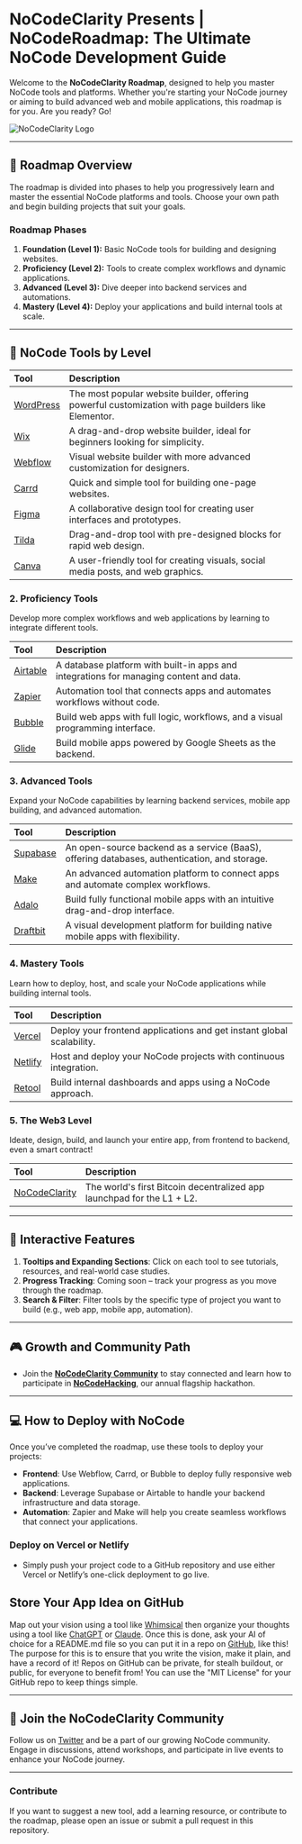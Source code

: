 # NoCodeClarity Presents | NoCodeRoadmap: The Ultimate NoCode Development Guide

Welcome to the **NoCodeClarity Roadmap**, designed to help you master NoCode tools and platforms. Whether you're starting your NoCode journey or aiming to build advanced web and mobile applications, this roadmap is for you. Are you ready? Go!

![NoCodeClarity Logo](https://github.com/NoCodeClarity-OU/brand/blob/main/NCC%20Icon.png?raw=true)

---

## 🚀 **Roadmap Overview**

The roadmap is divided into phases to help you progressively learn and master the essential NoCode platforms and tools. Choose your own path and begin building projects that suit your goals.

### **Roadmap Phases**

1. **Foundation (Level 1):** Basic NoCode tools for building and designing websites.
2. **Proficiency (Level 2):** Tools to create complex workflows and dynamic applications.
3. **Advanced (Level 3):** Dive deeper into backend services and automations.
4. **Mastery (Level 4):** Deploy your applications and build internal tools at scale.

---

## 🧭 **NoCode Tools by Level**

   | Tool | Description | 
   |:----|:------------|
   | [WordPress](https://wordpress.com) | The most popular website builder, offering powerful customization with page builders like Elementor. 
   | [Wix](https://wix.com) | A drag-and-drop website builder, ideal for beginners looking for simplicity. 
   | [Webflow](https://webflow.com) | Visual website builder with more advanced customization for designers. 
   | [Carrd](https://carrd.co) | Quick and simple tool for building one-page websites. 
   | [Figma](https://figma.com) | A collaborative design tool for creating user interfaces and prototypes. 
   | [Tilda](https://tilda.cc) | Drag-and-drop tool with pre-designed blocks for rapid web design. 
   | [Canva](https://canva.com) | A user-friendly tool for creating visuals, social media posts, and web graphics. 
   
### **2. Proficiency Tools**
   Develop more complex workflows and web applications by learning to integrate different tools.

   | Tool | Description | 
   |:----|:------------|
   | [Airtable](https://airtable.com) | A database platform with built-in apps and integrations for managing content and data. 
   | [Zapier](https://zapier.com) | Automation tool that connects apps and automates workflows without code. 
   | [Bubble](https://bubble.io) | Build web apps with full logic, workflows, and a visual programming interface. 
   | [Glide](https://glideapps.com) | Build mobile apps powered by Google Sheets as the backend.  
   
### **3. Advanced Tools**
   Expand your NoCode capabilities by learning backend services, mobile app building, and advanced automation.

   | Tool | Description | 
   |:----|:------------|
   | [Supabase](https://supabase.io) | An open-source backend as a service (BaaS), offering databases, authentication, and storage. 
   | [Make](https://make.com) | An advanced automation platform to connect apps and automate complex workflows. 
   | [Adalo](https://adalo.com) | Build fully functional mobile apps with an intuitive drag-and-drop interface. 
   | [Draftbit](https://draftbit.com) | A visual development platform for building native mobile apps with flexibility. 

### **4. Mastery Tools**
   Learn how to deploy, host, and scale your NoCode applications while building internal tools.

   | Tool | Description | 
   |:----|:------------|
   | [Vercel](https://vercel.com) | Deploy your frontend applications and get instant global scalability.
   | [Netlify](https://netlify.com) | Host and deploy your NoCode projects with continuous integration. 
   | [Retool](https://retool.com) | Build internal dashboards and apps using a NoCode approach. 


### **5. The Web3 Level**
   Ideate, design, build, and launch your entire app, from frontend to backend, even a smart contract!

   | Tool | Description |
   |:----|:------------|
   | [NoCodeClarity](https://app.nocodeclarity.com) | The world's first Bitcoin decentralized app launchpad for the L1 + L2. 
   
---

## 🎯 **Interactive Features**
1. **Tooltips and Expanding Sections**: Click on each tool to see tutorials, resources, and real-world case studies.
2. **Progress Tracking**: Coming soon – track your progress as you move through the roadmap.
3. **Search & Filter**: Filter tools by the specific type of project you want to build (e.g., web app, mobile app, automation).

---

## 🎮 **Growth and Community Path**
- Join the **[NoCodeClarity Community](https://app.console.xyz/c/nocodeclarity)** to stay connected and learn how to participate in **[NoCodeHacking](https://nocodehacking.com)**, our annual flagship hackathon.

---

## 💻 **How to Deploy with NoCode**

Once you’ve completed the roadmap, use these tools to deploy your projects:

- **Frontend**: Use Webflow, Carrd, or Bubble to deploy fully responsive web applications.
- **Backend**: Leverage Supabase or Airtable to handle your backend infrastructure and data storage.
- **Automation**: Zapier and Make will help you create seamless workflows that connect your applications.
  
### **Deploy on Vercel or Netlify**
- Simply push your project code to a GitHub repository and use either Vercel or Netlify’s one-click deployment to go live.

## **Store Your App Idea on GitHub**

Map out your vision using a tool like [Whimsical](https://whimsical.com) then organize your thoughts using a tool like [ChatGPT](https://chat.openai.com/) or [Claude](https://claude.ai/). Once this is done, ask your AI of choice for a README.md file so you can put it in a repo on [GitHub](https://github.com), like this! The purpose for this is to ensure that you write the vision, make it plain, and have a record of it! Repos on GitHub can be private, for stealh buildout, or public, for everyone to benefit from! You can use the "MIT License" for your GitHub repo to keep things simple.

---

## 👥 **Join the NoCodeClarity Community**

Follow us on [Twitter](https://twitter.com/NoCodeClarity) and be a part of our growing NoCode community. Engage in discussions, attend workshops, and participate in live events to enhance your NoCode journey.

---

### **Contribute**

If you want to suggest a new tool, add a learning resource, or contribute to the roadmap, please open an issue or submit a pull request in this repository.
